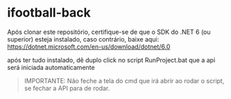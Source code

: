 # ifootball-back
Após clonar este repositório, certifique-se de que o SDK do .NET 6 (ou superior) esteja instalado, caso contrário, baixe aqui: https://dotnet.microsoft.com/en-us/download/dotnet/6.0

após ter tudo instalado, dê duplo click no script RunProject.bat que a api será iniciada automaticamente
>IMPORTANTE: Não feche a tela do cmd que irá abrir ao rodar o script, se fechar a API para de rodar.

